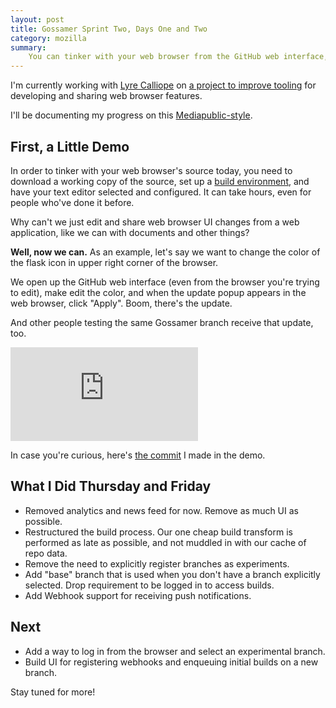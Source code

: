 ```yaml
---
layout: post
title: Gossamer Sprint Two, Days One and Two
category: mozilla
summary:
    You can tinker with your web browser from the GitHub web interface, if you want.
---
```


I'm currently working with [Lyre Calliope](https://twitter.com/CaptainCalliope) on [a project to improve tooling](/mozilla/2015/07/02/gossamer.html) for developing and sharing web browser features. 

I'll be documenting my progress on this [Mediapublic-style](http://melodykramer.github.io/2015/05/04/mediapublic-day-one/).

## First, a Little Demo

In order to tinker with your web browser's source today, you need to download a working copy of the source, set up a [build environment](https://developer.mozilla.org/en-US/docs/Mozilla/Developer_guide/Build_Instructions), and have your text editor selected and configured. It can take hours, even for people who've done it before.

Why can't we just edit and share web browser UI changes from a web application, like we can with documents and other things?

**Well, now we can.** As an example, let's say we want to change the color of the flask icon in upper right corner of the browser.

We open up the GitHub web interface (even from the browser you're trying to edit), make edit the color, and when the update popup appears in the web browser, click "Apply". Boom, there's the update.

And other people testing the same Gossamer branch receive that update, too.

<div class="embed-responsive embed-responsive-16by9">
<iframe class="embed-responsive-item" src="https://www.youtube.com/embed/j-jnd1sXsEE?controls=0&showinfo=0&rel=0" frameborder="0" allowfullscreen></iframe>
</div>

In case you're curious, here's [the commit](https://github.com/hellojwilde/gossamer/commit/3b7f8dfaff13773e670b718b771e4c10da8e7721) I made in the demo.

## What I Did Thursday and Friday

- Removed analytics and news feed for now. Remove as much UI as possible.
- Restructured the build process. Our one cheap build transform is performed as late as possible, and not muddled in with our cache of repo data.
- Remove the need to explicitly register branches as experiments.
- Add "base" branch that is used when you don't have a branch explicitly selected. Drop requirement to be logged in to access builds.
- Add Webhook support for receiving push notifications.

## Next

- Add a way to log in from the browser and select an experimental branch.
- Build UI for registering webhooks and enqueuing initial builds on a new branch.

Stay tuned for more!

